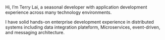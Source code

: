Hi, I’m Terry Lai, a seasonal developer with application development experience across many technology environments.

I have solid hands-on enterprise development experience in distributed systems including data integration plateform, Microservices, event-driven, and messaging architecture.

<!---
TerryLai422/TerryLai422 is a ✨ special ✨ repository because its `README.md` (this file) appears on your GitHub profile.
You can click the Preview link to take a look at your changes.
--->
